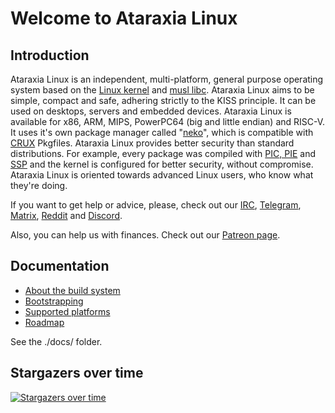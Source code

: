 # Welcome to Ataraxia Linux

## Introduction
Ataraxia Linux is an independent, multi-platform,  general purpose operating system based on the [Linux kernel](https://www.kernel.org/) and [musl libc](http://www.musl-libc.org/). Ataraxia Linux aims to be simple, compact and safe, adhering strictly to the KISS principle. It can be used on desktops, servers and embedded devices. Ataraxia Linux is available for x86, ARM, MIPS, PowerPC64 (big and little endian) and RISC-V. It uses it's own package manager called "[neko](https://github.com/ataraxialinux/neko)", which is compatible with [CRUX](https://crux.nu/) Pkgfiles. Ataraxia Linux provides better security than standard distributions. For example, every package was compiled with [PIC, PIE](https://en.wikipedia.org/wiki/Position-independent_code) and [SSP](https://en.wikipedia.org/wiki/Buffer_overflow_protection) and the kernel is configured for better security, without compromise. Ataraxia Linux is oriented towards advanced Linux users, who know what they're doing.

If you want to get help or advice, please, check out our [IRC](irc://irc.freenode.net/#ataraxialinux), [Telegram](https://t.me/ataraxialinux), [Matrix](https://matrix.to/#/#ataraxialinux:matrix.org), [Reddit](https://www.reddit.com/r/ataraxialinux/) and [Discord](https://discord.gg/KrrkEEG).

Also, you can help us with finances. Check out our [Patreon page](https://www.patreon.com/ataraxialinux).

## Documentation
* [About the build system](docs/aboutbuildsystem.md)
* [Bootstrapping](docs/bootstrapping.md)
* [Supported platforms](docs/platforms.md)
* [Roadmap](docs/roadmap.md)

See the ./docs/ folder.

## Stargazers over time
[![Stargazers over time](https://starchart.cc/ataraxialinux/ataraxia.svg)](https://starchart.cc/ataraxialinux/ataraxia)
